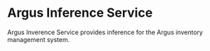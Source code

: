 # Argus Inference Service

Argus Inverence Service provides inference for the Argus inventory management system.
